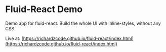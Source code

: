 # Fluid-React Demo

Demo app for fluid-react. Build the whole UI with inline-styles, without any CSS.

Live at: [https://richardzcode.github.io/fluid-react/index.html](https://richardzcode.github.io/fluid-react/index.html)
